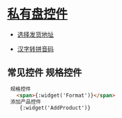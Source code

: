 

# [私有盘控件](widgetList)

- [选择发货地址](choiceAddressWidgit)

- [汉字转拼音码](fz2py)   

## 常见控件  规格控件
```` html
 规格控件
   <span>{:widget('Format')}</span>  
 添加产品控件
    {:widget('AddProduct')}
   
````